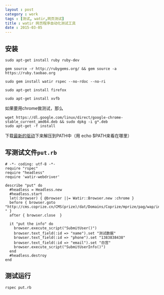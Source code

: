 ```yaml
---
layout : post
category : work
tags : [测试, watir,网页测试]
title : watir 网页程序自动化测试工具
date : 2015-03-05
---
```


## 安装

```
sudo apt-get install ruby ruby-dev

gem source -r http://rubygems.org/ && gem source -a https://ruby.taobao.org

sudo gem install watir rspec --no-rdoc --no-ri

sudo apt-get install firefox

sudo apt-get install xvfb
```

如果要用chrome做测试，那么

```
wget https://dl.google.com/linux/direct/google-chrome-stable_current_amd64.deb && sudo dpkg -i g*.deb
sudo apt-get -f install
```

下载[最新的驱动](http://chromedriver.storage.googleapis.com/index.html)下来解压到PATH中（用 echo $PATH来看在哪里）

## 写测试文件`put.rb`

```
# -*- coding: utf-8 -*-
require "rspec"
require "headless"
require 'watir-webdriver'

describe "put" do
  #headless = Headless.new
  #headless.start
  let(:browser) { @browser ||= Watir::Browser.new :chrome } 
  before { browser.goto "http://cms.coprize.cn/CMS(prize)/dat/Domains/Coprize/mprize/pag/wap/index.html " }
  after { browser.close  }

  it "put the info" do
    browser.execute_script("SubmitUser()")
    browser.text_field(:id => "name").set "测试数据"
    browser.text_field(:id => "phone").set "1383838438"
    browser.text_field(:id => "email").set "白宫"
    browser.execute_script("SubmitUserInfo()")
  end
  #headless.destroy
end
```



## 测试运行

```
rspec put.rb

```
